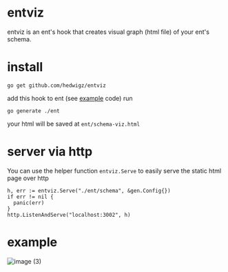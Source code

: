 # entviz
entviz is an ent's hook that creates visual graph (html file) of your ent's schema.  
# install
```
go get github.com/hedwigz/entviz
```
add this hook to ent (see [example](examples/ent/entc.go) code)
run
```
go generate ./ent
```
your html will be saved at `ent/schema-viz.html`
# server via http
You can use the helper function `entviz.Serve` to easily serve the static html page over http
```golang
h, err := entviz.Serve("./ent/schema", &gen.Config{})
if err != nil {
  panic(err)
}
http.ListenAndServe("localhost:3002", h)
```
# example
![image (3)](https://user-images.githubusercontent.com/8277210/129726965-d3c89f1a-d66a-46b6-82a2-20f1056d350d.png)

